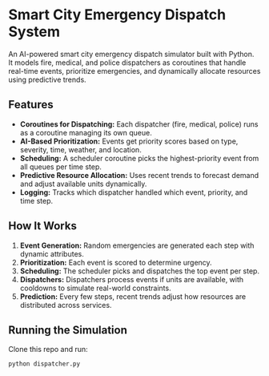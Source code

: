 # Smart City Emergency Dispatch System

An AI-powered smart city emergency dispatch simulator built with Python.  
It models fire, medical, and police dispatchers as coroutines that handle real-time events, prioritize emergencies, and dynamically allocate resources using predictive trends.

## Features

- **Coroutines for Dispatching:** Each dispatcher (fire, medical, police) runs as a coroutine managing its own queue.
- **AI-Based Prioritization:** Events get priority scores based on type, severity, time, weather, and location.
- **Scheduling:** A scheduler coroutine picks the highest-priority event from all queues per time step.
- **Predictive Resource Allocation:** Uses recent trends to forecast demand and adjust available units dynamically.
- **Logging:** Tracks which dispatcher handled which event, priority, and time step.

## How It Works

1. **Event Generation:** Random emergencies are generated each step with dynamic attributes.
2. **Prioritization:** Each event is scored to determine urgency.
3. **Scheduling:** The scheduler picks and dispatches the top event per step.
4. **Dispatchers:** Dispatchers process events if units are available, with cooldowns to simulate real-world constraints.
5. **Prediction:** Every few steps, recent trends adjust how resources are distributed across services.

## Running the Simulation

Clone this repo and run:

```bash
python dispatcher.py
